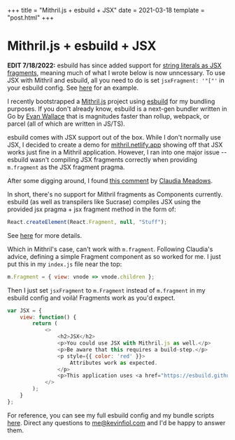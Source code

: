 +++
title = "Mithril.js + esbuild + JSX"
date = 2021-03-18
template = "post.html"
+++

# Mithril.js + esbuild + JSX

**EDIT 7/18/2022:** esbuild has since added support for [string literals as JSX fragments](https://github.com/evanw/esbuild/issues/1217), meaning much of what I wrote below is now unncessary. To use JSX with Mithril and esbuild, all you need to do is set `jsxFragment: '"["'` in your esbuild config. See [here](https://github.com/kevinfiol/newt/blob/master/scripts/bundle.js) for an example.

I recently bootstrapped a [Mithril.js](https://mithril.js.org) project using [esbuild](https://esbuild.github.io/) for my bundling purposes. If you don't already know, esbuild is a next-gen bundler written in Go by [Evan Wallace](https://github.com/evanw) that is magnitudes faster than rollup, webpack, or parcel (all of which are written in JS/TS).

esbuild comes with JSX support out of the box. While I don't normally use JSX, I decided to create a demo for [mithril.netlify.app](https://mithril.netlify.app) showing off that JSX works just fine in a Mithril application. However, I ran into one major issue -- esbuild wasn't compiling JSX fragments correctly when providing `m.fragment` as the JSX fragment pragma. 

After some digging around, I found [this comment](https://gitter.im/mithriljs/mithril.js?at=5b98ce1c51a02e2a261ac656) by [Claudia Meadows](https://github.com/isiahmeadows).

In short, there's no support for Mithril fragments as Components currently. esbuild (as well as transpilers like Sucrase) compiles JSX using the provided jsx pragma + jsx fragment method in the form of:

```js
React.createElement(React.Fragment, null, "Stuff");
```

See [here](https://esbuild.github.io/api/#jsx-fragment) for more details.

Which in Mithril's case, can't work with `m.fragment`. Following Claudia's advice, defining a simple Fragment component as so worked for me. I just put this in my `index.js` file near the top:
```js
m.Fragment = { view: vnode => vnode.children };
```
Then I just set `jsxFragment` to `m.Fragment` instead of `m.fragment` in my esbuild config and voilà! Fragments work as you'd expect.

```js
var JSX = {
    view: function() {
        return (
            <>
                <h2>JSX</h2>
                <p>You could use JSX with Mithril.js as well.</p>
                <p>Be aware that this requires a build-step.</p>
                <p style={{ color: 'red' }}>
                    Attributes work as expected.
                </p>
                <p>This application uses <a href="https://esbuild.github.io/">esbuild</a> to convert JSX.</p>
            </>
        );
    }
};
```

For reference, you can see my full esbuild config and my bundle scripts [here](https://github.com/kevinfiol/mithril-pres/tree/master/scripts). Direct any questions to [me@kevinfiol.com](mailto:me@kevinfiol.com) and I'd be happy to answer them.
